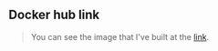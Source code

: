 ## Docker hub link

> You can see the image that I've built at the [link](https://hub.docker.com/repository/docker/artkochergin/devops-course/general).